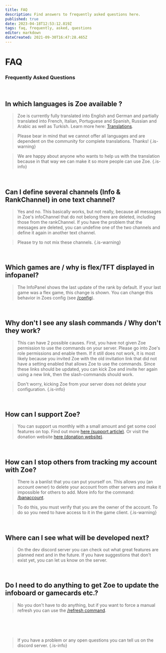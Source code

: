 ```yaml
---
title: FAQ
description: Find answers to frequently asked questions here.
published: true
date: 2023-04-18T12:53:12.819Z
tags: faq, frequently, asked, questions
editor: markdown
dateCreated: 2021-09-30T16:47:28.465Z
---
```


# FAQ

### Frequently Asked Questions
<br>

## In which languages is Zoe available ?

>Zoe is currently fully translated into English and German and partially translated into French, Italian, Portuguese and Spanish, Russian and Arabic as well as Turkish.  Learn more here: [Translations](https://wiki.zoe-discord-bot.ch/en/translation).

>Please bear in mind that we cannot offer all languages and are dependent on the community for complete translations. Thanks!
>{.is-warning}

> We are happy about anyone who wants to help us with the translation because in that way we can make it so more people can use Zoe.
>{.is-info}

<br>

## Can I define several channels (Info & RankChannel) in one text channel?

> Yes and no. This basically works, but not really, because all messages in Zoe's infoChannel that do not belong there are deleted, including those from the rankChannel.  If you have the problem that the messages are deleted, you can undefine one of the two channels and define it again in another text channel.

> Please try to not mix these channels.
>{.is-warning}

<br>

## Which games are / why is flex/TFT displayed in infopanel?

> The InfoPanel  shows the last update of the rank by default. If your last game was a flex game, this change is shown. You can change this behavior in Zoes config (see [/config](/en/commands/important/config)).

<br>

## Why don't I see any slash commands / Why don't they work?

> This can have 2 possible causes. First, you have not given Zoe permission to use the commands on your server. Please go into Zoe's role permissions and enable them. If it still does not work, it is most likely because you invited Zoe with the old invitation link that did not have a setting enabled that allows Zoe to use the commands. Since these links should be updated, you can kick Zoe and invite her again using a new link, then the slash-commands should work. 

>Don't worry, kicking Zoe from your server does not delete your configuration.
>{.is-info}

<br>

## How can I support Zoe?

> You can support us monthly with a small amount and get some cool features on top. Find out more [here (support article)](/en/support/). Or visit the donation website [here (donation website)](https://zoe-discord-bot.ch/donate.html).

<br>

## How can I stop others from tracking my account with Zoe?

> There is a banlist that you can put yourself on. This allows you (an account owner) to delete your account from other servers and make it impossible for others to add. More info for the command: [/banaccount](/en/commands/other/banAccount).

>To do this, you must verify that you are the owner of the account. To do so you need to have access to it in the game client.
>{.is-warning}

<br>

## Where can I see what will be developed next?

> On the dev discord server you can check out what great features are planned next and in the future. If you have suggestions that don't exist yet, you can let us know on the server.

<br>

## Do I need to do anything to get Zoe to update the infoboard or gamecards etc.?

> No you don't have to do anything, but if you want to force a manual refresh you can use the [/refresh command](/en/commands/important/refresh/).

<br><br><br>


> If you have a problem or any open questions you can tell us on the discord server.
>{.is-info}